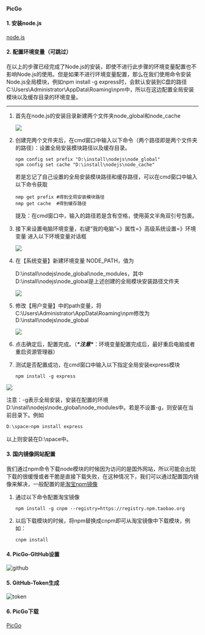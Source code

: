 #### PicGo

#### 1. 安装node.js

[node.js](https://nodejs.org/zh-cn/download/)

#### 2. 配置环境变量（可跳过）

在以上的步骤已经完成了Node.js的安装，即使不进行此步骤的环境变量配置也不影响Node.js的使用。但是如果不进行环境变量配置，那么在我们使用命令安装Node.js全局模块，例如npm install -g express时，会默认安装到C盘的路径C:\Users\Administrator\AppData\Roaming\npm中，所以在这边配置全局安装模块以及缓存目录的环境变量。

---

1. 首先在node.js的安装目录新建两个文件夹node_global和node_cache

   ![](https://img-blog.csdnimg.cn/20200114230859571.png)

2. 创建完两个文件夹后，在cmd窗口中输入以下命令（两个路径即是两个文件夹的路径）：设置全局安装模块路径以及缓存目录。

   ```shell
   npm config set prefix "D:\install\nodejs\node_global"
   npm config set cache "D:\install\nodejs\node_cache"
   ```

   若是忘记了自己设置的全局安装模块路径和缓存路径，可以在cmd窗口中输入以下命令获取

   ```shell
   nmp get prefix #得到全局安装模块路径
   nmp get cache  #得到缓存路径
   ```

   提及：在cmd窗口中，输入的路径若是含有空格，使用英文半角双引号包裹。

3. 接下来设置电脑环境变量，右键“我的电脑”=》属性=》高级系统设置=》环境变量 进入以下环境变量对话框

   ![](https://img-blog.csdnimg.cn/20200114230821885.png?x-oss-process=image/watermark,type_ZmFuZ3poZW5naGVpdGk,shadow_10,text_aHR0cHM6Ly9ibG9nLmNzZG4ubmV0L3hpYW90aWFuMjUxNg==,size_16,color_FFFFFF,t_70)

4. 在【系统变量】新建环境变量 NODE_PATH，值为

   D:\install\nodejs\node_global\node_modules，其中D:\install\nodejs\node_global是上述创建的全局模块安装路径文件夹

   ![](https://img-blog.csdnimg.cn/20200114230023367.png?x-oss-process=image/watermark,type_ZmFuZ3poZW5naGVpdGk,shadow_10,text_aHR0cHM6Ly9ibG9nLmNzZG4ubmV0L3hpYW90aWFuMjUxNg==,size_16,color_FFFFFF,t_70)

5. 修改【用户变量】中的path变量，将C:\Users\Administrator\AppData\Roaming\npm修改为D:\install\nodejs\node_global

   ![](https://img-blog.csdnimg.cn/20200114225702754.png?x-oss-process=image/watermark,type_ZmFuZ3poZW5naGVpdGk,shadow_10,text_aHR0cHM6Ly9ibG9nLmNzZG4ubmV0L3hpYW90aWFuMjUxNg==,size_16,color_FFFFFF,t_70)

6. 点击确定后，配置完成。（***\*注意\****：环境变量配置完成后，最好重启电脑或者重启资源管理器）

7. 测试是否配置成功，在cmd窗口中输入以下指定全局安装express模块

   ```shell
   npm install -g express
   ```

![](https://img-blog.csdnimg.cn/20200114224429174.png)

注意：-g表示全局安装，安装在配置的环境D:\install\nodejs\node_global\node_modules中。若是不设置-g，则安装在当前目录下。例如

```powershell
D:\space>npm install express
```

以上则安装在D:\space中。

#### 3. 国内镜像网站配置

我们通过npm命令下载node模块的时候因为访问的是国外网站，所以可能会出现下载的很缓慢或者干脆是直接下载失败，在这种情况下，我们可以通过配置国内镜像来解决，一般配置的是[淘宝npm镜像](http://npm.taobao.org/)

1. 通过以下命令配置淘宝镜像

   ```shell
   npm install -g cnpm --registry=https://registry.npm.taobao.org
   ```

2. 以后下载模块的时候，将npm替换成cnpm即可从淘宝镜像中下载模块，例如：

   ```shell
   cnpm install
   ```

#### 4. PicGo-GItHub设置

![github](https://gitee.com/wangzb0/images/raw/master/images/20200403155414.png)


#### 5. GitHub-Token生成

![token](https://gitee.com/wangzb0/images/raw/master/images/20200403155509.png)


#### 6. PicGo下载

[PicGo](https://molunerfinn.com/PicGo/)